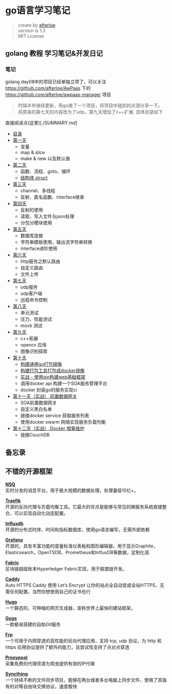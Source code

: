 # go语言学习笔记

> create by [afterloe](lm6289511@gmail.com)  
> version is 1.3  
> MIT License    

## golang 教程 学习笔记&开发日记

### 笔记
golang day08中的项目已经单独立项了，可以关注 https://github.com/afterloe/AwPaas 下的 https://github.com/afterloe/awpaas-manager 项目
> 时隔半年继续更新，用go做了一个项目，将项目中碰到的点滴分享一下。将原来的第七天的内容改为了udp，第九天增加了c++扩展, 具体目录如下

直接阅读点(这里)[./SUMMARY.md]
* [目录](README.md)
* [第一天](day01/index.md)
    * 变量
    * map & slice
    * make & new 以及默认值
* [第二天](day02/index.md)
    * 函数、流程、goto、循环
    * [结构体 struct](day02/struct.md)
* [第三天](day03/index.md)
    * channel、多线程
    * 反射、匿名函数、interface继承
* [第四天](day04/index.md)
    * 反射的使用
    * 读取、写入文件与json处理
    * 分包分模块使用
* [第五天](day05/index.md)
    * 数据库连接
    * 字符串模板使用，输出流字符串转换
    * interface进阶使用
* [第六天](day06/index.md)
    * http服务之默认路由
    * 自定义路由
    * 文件上传
* [第七天](day07/index.md)
    * udp服务
    * udp客户端
    * 远程命令控制
* [第八天](day08/index.md)
    * 单元测试
    * 压力、性能测试
    * mock 测试
* [第九天](day09/index.md)
    * c++拓展
    * opencv 应用
    * 图像识别探索
* [第十天](https://github.com/afterloe/awpaas-manager)
    * [构建通用go打包镜像](https://github.com/afterloe/AwPaas/tree/master/awpaas-builder)
    * [构建打包工具打包成docker镜像](https://github.com/afterloe/awpaas-route/blob/master/Makefile)
    * [实战 - 使用gin构建web基础框架](day08_framework.md)
    * 调用docker api 构建一个SOA服务管理平台
    * docker 封装go的服务实现ci
* [第十一天（实战） 前置数据网关](https://github.com/afterloe/awpaas-route)
    * SOA前置数据网关
    * 自定义黑白名单
    * 链接docker service 获取服务列表
    * 使用docker swarm 网络实现服务负载均衡
* [第十二天（实战） Docker 增量维护](https://github.com/afterloe/awpaas-repository)
    * 链接CouchDB

## 备忘录

## 不错的开源框架
**[NSQ](https://github.com/nsqio/nsq)**  
实时分发的消息平台，用于极大规模的数据处理，处理量级10亿+。  

**[Traefik](https://github.com/containous/traefik)**  
开源的反向代理与负载均衡工具。它最大的优点是能够与常见的微服务系统直接整合，可以实现自动化动态配置。  

**[Influxdb](https://github.com/influxdata/influxdb)**  
开源的分布式时序、时间和指标数据库，使用go语言编写，无需外部依赖  

**[Grafana](https://github.com/grafana/grafana)**  
开源的，具有丰富功能的度量标准仪表板和图形编辑器，用于显示Graphite，Elasticsearch，OpenTSDB，Prometheus和InfluxDB等数据，定制化高  

**[Fabric](https://github.com/hyperledger/fabric)**  
区块链超级账本Hyperledger Fabric实现，用于联盟链开发。  

**[Caddy](https://github.com/mholt/caddy)**  
Auto HTTPS Caddy 使用 Let’s Encrypt 让你的站点全自动变成全站HTTPS，无需任何配置。当然你想使用自己的证书也行  

**[Hugo](https://github.com/gohugoio/hugo)**  
一个静态的，可伸缩的网页生成器，宣称世界上最快的建站框架。  

**[Gogs](https://github.com/gogs/gogs)**  
一款极易搭建的自助Git服务  

**[Frp](https://github.com/fatedier/frp)**  
一个可用于内网穿透的高性能的反向代理应用，支持 tcp, udp 协议，为 http 和 https 应用协议提供了额外的能力，且尝试性支持了点对点穿透  

**[Proxypool](https://github.com/henson/proxypool)**  
采集免费的代理资源为爬虫提供有效的IP代理  

**[Syncthing](https://github.com/syncthing/syncthing)**  
一个持续不断的文件同步项目，能够在两台或者多台电脑上同步文件，使用了其独有的对等自由块交换协议，速度极快  


